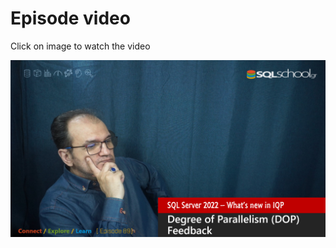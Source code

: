 # Episode video

Click on image to watch the video

[![Watch the video](./ytimage.png)](https://youtu.be/imRX5CjxpoA)
